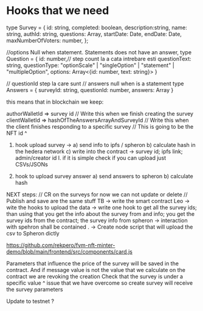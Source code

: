 # Hooks that we need 

type Survey = {
 id: string,
 completed: boolean,
 description:string,
 name: string,
 authId: string,
 questions: Array<Question>,
 startDate: Date,
 endDate: Date,
 maxNumberOfVoters: number,
};

//options Null when statement. Statements does not have an answer,
type Question = {
  id: number,// step count la a cata intrebare esti
  questionText: string,
  questionType: "optionScale" | "singleOption" | "statement" | "multipleOption", 
  options: Array<{id: number, text: string}>
}

 // questionId step la care sunt
 // answers null when is a statement
type Answers = {
  surveyId: string,
  questionId: number,
  answers: Array<number>
}


this means that in blockchain we keep:

authorWalletId => survey id // Write this when we finish creating the survey
clientWalletId =>  hashOfTheAnswersArrayAndSurveyId // Write this when the client finishes responding to a specific survey
       // This is going to be the NFT id ^


1. hook upload survey -> 
    a) send info to ipfs / spheron
    b) calculate hash in the hedera network
    c) write into the contract -> survey id; ipfs link; admin/creator id
         I. if it is simple check if you can upload just CSVs/JSONs

2. hook to upload survey answer
   a) send answers to spheron
   b) calculate hash




NEXT steps: 
// CR on the surveys for now we can not update or delete
// Publish and save are the same stuff
TB  -> write the smart contract
Leo -> wite the hooks to upload the data 
    -> write one hook to get all the survey ids; than using that you get the info about the survey from and info; you get the survey ids from the contract; the survey info from spheron
    -> interaction with spehron shall be contained
 .  -> Create node script that will upload the csv to Spheron dictly




https://github.com/rekpero/fvm-nft-minter-demo/blob/main/frontend/src/components/card.js



Parameters that influence the price of the survey will be saved in the contract.
And if message value is not the value that we calculate on the contract we are revoking the creation
Check that the survey is under a specific value
^ issue that we have overcome
so create survey will receive the survey parameters

Update to testnet ?